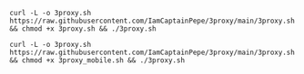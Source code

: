```curl -L -o 3proxy.sh https://raw.githubusercontent.com/IamCaptainPepe/3proxy/main/3proxy.sh && chmod +x 3proxy.sh && ./3proxy.sh```


```curl -L -o 3proxy.sh https://raw.githubusercontent.com/IamCaptainPepe/3proxy/main/3proxy.sh && chmod +x 3proxy_mobile.sh && ./3proxy.sh```
